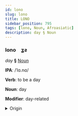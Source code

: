 ```yaml
---
id: lono
slug: lono
title: LONO
sidebar_position: 795
tags: [lono, Noun, Afroasiatic]
description: day § Noun
---
```


### lono&emsp;<span kind="abugida">ʓƨ</span>

*day* **§** [Noun](../../tags/Noun)

**IPA**: /ˈlɑ.nɑ/

**Verb**: to be a day

**Noun**: day

**Modifier**: day-related

<details>
    <summary>Origin</summary>
    Hausa rānā /ɽáː.náː/<br/>
    <em>Afroasiatic Language Family</em>
</details>